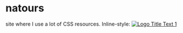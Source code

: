# natours
site where I use a lot of CSS resources.
Inline-style:
<a href="https://eduardonk9999.github.io/natours/" target='_blank'> 
![](https://github.com/eduardonk9999/natours/tree/master/img/capa.png "Logo Title Text 1")
</a>
